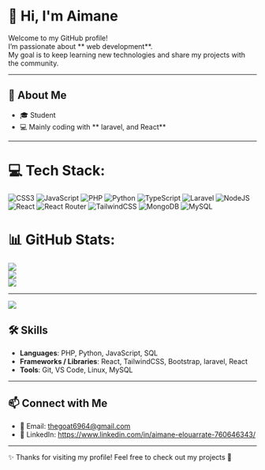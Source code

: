 # 👋 Hi, I'm Aimane

Welcome to my GitHub profile!  
I’m passionate about ** web development**.  
My goal is to keep learning new technologies and share my projects with the community.  

---

## 🚀 About Me  
- 🎓 Student  
- 💻 Mainly coding with ** laravel, and React**  
---

# 💻 Tech Stack:
![CSS3](https://img.shields.io/badge/css3-%231572B6.svg?style=for-the-badge&logo=css3&logoColor=white) ![JavaScript](https://img.shields.io/badge/javascript-%23323330.svg?style=for-the-badge&logo=javascript&logoColor=%23F7DF1E) ![PHP](https://img.shields.io/badge/php-%23777BB4.svg?style=for-the-badge&logo=php&logoColor=white) ![Python](https://img.shields.io/badge/python-3670A0?style=for-the-badge&logo=python&logoColor=ffdd54) ![TypeScript](https://img.shields.io/badge/typescript-%23007ACC.svg?style=for-the-badge&logo=typescript&logoColor=white) ![Laravel](https://img.shields.io/badge/laravel-%23FF2D20.svg?style=for-the-badge&logo=laravel&logoColor=white) ![NodeJS](https://img.shields.io/badge/node.js-6DA55F?style=for-the-badge&logo=node.js&logoColor=white) ![React](https://img.shields.io/badge/react-%2320232a.svg?style=for-the-badge&logo=react&logoColor=%2361DAFB) ![React Router](https://img.shields.io/badge/React_Router-CA4245?style=for-the-badge&logo=react-router&logoColor=white) ![TailwindCSS](https://img.shields.io/badge/tailwindcss-%2338B2AC.svg?style=for-the-badge&logo=tailwind-css&logoColor=white) ![MongoDB](https://img.shields.io/badge/MongoDB-%234ea94b.svg?style=for-the-badge&logo=mongodb&logoColor=white) ![MySQL](https://img.shields.io/badge/mysql-4479A1.svg?style=for-the-badge&logo=mysql&logoColor=white)
# 📊 GitHub Stats:
![](https://github-readme-stats.vercel.app/api?username=aimane-ai&theme=dark&hide_border=false&include_all_commits=false&count_private=false)<br/>
![](https://nirzak-streak-stats.vercel.app/?user=aimane-ai&theme=dark&hide_border=false)<br/>
![](https://github-readme-stats.vercel.app/api/top-langs/?username=aimane-ai&theme=dark&hide_border=false&include_all_commits=false&count_private=false&layout=compact)

---
[![](https://visitcount.itsvg.in/api?id=aimane-ai&icon=0&color=0)](https://visitcount.itsvg.in)


## 🛠️ Skills  
- **Languages**: PHP, Python, JavaScript, SQL
- **Frameworks / Libraries**: React, TailwindCSS, Bootstrap, laravel, React 
- **Tools**: Git, VS Code, Linux, MySQL

---

## 📫 Connect with Me  
- 📧 Email: thegoat6964@gmail.com 
- 💼 LinkedIn: https://www.linkedin.com/in/aimane-elouarrate-760646343/

---

✨ Thanks for visiting my profile! Feel free to check out my projects 🚀
